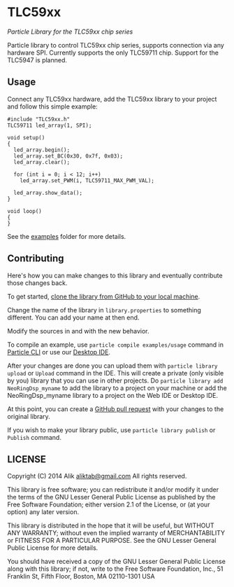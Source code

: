 # TLC59xx

*Particle Library for the TLC59xx chip series*

Particle library to control TLC59xx chip series, supports connection via any hardware SPI.
Currently supports the only TLC59711 chip. Support for the TLC5947 is planned.

## Usage

Connect any TLC59xx hardware, add the TLC59xx library to your project and follow this simple example:

```
#include "TLC59xx.h"
TLC59711 led_array(1, SPI);

void setup()
{
  led_array.begin();
  led_array.set_BC(0x30, 0x7f, 0x03);
  led_array.clear();

  for (int i = 0; i < 12; i++)
    led_array.set_PWM(i, TLC59711_MAX_PWM_VAL);

  led_array.show_data();
}

void loop()
{
}
```

See the [examples](examples) folder for more details.

## Contributing

Here's how you can make changes to this library and eventually contribute those changes back.

To get started, [clone the library from GitHub to your local machine](https://help.github.com/articles/cloning-a-repository/).

Change the name of the library in `library.properties` to something different. You can add your name at then end.

Modify the sources in <src> and <examples> with the new behavior.

To compile an example, use `particle compile examples/usage` command in [Particle CLI](https://docs.particle.io/guide/tools-and-features/cli#update-your-device-remotely) or use our [Desktop IDE](https://docs.particle.io/guide/tools-and-features/dev/#compiling-code).

After your changes are done you can upload them with `particle library upload` or `Upload` command in the IDE. This will create a private (only visible by you) library that you can use in other projects. Do `particle library add NeoRingDsp_myname` to add the library to a project on your machine or add the NeoRingDsp_myname library to a project on the Web IDE or Desktop IDE.

At this point, you can create a [GitHub pull request](https://help.github.com/articles/about-pull-requests/) with your changes to the original library.

If you wish to make your library public, use `particle library publish` or `Publish` command.

## LICENSE
Copyright (C) 2014 Alik <aliktab@gmail.com> All rights reserved.

This library is free software; you can redistribute it and/or modify it under the terms of the GNU Lesser General Public License as published by the Free Software Foundation; either version 2.1 of the License, or (at your option) any later version.

This library is distributed in the hope that it will be useful, but WITHOUT ANY WARRANTY; without even the implied warranty of MERCHANTABILITY or FITNESS FOR A PARTICULAR PURPOSE. See the GNU Lesser General Public License for more details.

You should have received a copy of the GNU Lesser General Public License along with this library; if not, write to the Free Software Foundation, Inc., 51 Franklin St, Fifth Floor, Boston, MA 02110-1301 USA
